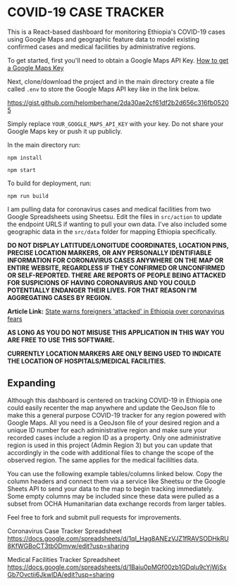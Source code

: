 
# COVID-19 CASE TRACKER

This is a React-based dashboard for monitoring Ethiopia's COVID-19 cases using Google Maps and geographic feature data to model existing confirmed cases and medical facilities by administrative regions.

To get started, first you'll need to obtain a Google Maps API Key.
[How to get a Google Maps Key](https://developers.google.com/maps/documentation/javascript/get-api-key)

Next, clone/download the project and in the main directory create a file called `.env`  to store the Google Maps API key like in the link below.


https://gist.github.com/helomberhane/2da30ae2cf61df2b2d656c316fb05205



Simply replace `YOUR_GOOGLE_MAPS_API_KEY` with your key. Do not share your Google Maps key or push it up publicly.

In the main directory run:

`npm install`

`npm start`


To build for deployment, run:

`npm run build`



I am pulling data for coronavirus cases and medical facilities from two Google Spreadsheets using Sheetsu. Edit the files in `src/action` to update the endpoint URLS if wanting to pull your own data. I've also included some geographic data in the `src/data` folder for mapping Ethiopia specifically.

**DO NOT DISPLAY LATITUDE/LONGITUDE COORDINATES, LOCATION PINS, PRECISE LOCATION MARKERS, OR ANY PERSONALLY IDENTIFIABLE INFORMATION FOR CORONAVIRUS CASES ANYWHERE ON THE MAP OR ENTIRE WEBSITE, REGARDLESS IF THEY CONFIRMED OR UNCONFIRMED OR SELF-REPORTED. THERE ARE REPORTS OF PEOPLE BEING ATTACKED FOR SUSPICIONS OF HAVING CORONAVIRUS AND YOU COULD POTENTIALLY ENDANGER THEIR LIVES. FOR THAT REASON I’M AGGREGATING CASES BY REGION.**

**Article Link:**
[State warns foreigners 'attacked' in Ethiopia over coronavirus fears](https://bit.ly/396WJXm)

**AS LONG AS YOU DO NOT MISUSE THIS APPLICATION IN THIS WAY YOU ARE FREE TO USE THIS SOFTWARE.**

**CURRENTLY LOCATION MARKERS ARE ONLY BEING USED TO INDICATE THE LOCATION OF HOSPITALS/MEDICAL FACILITIES.**



## Expanding
Although this dashboard is centered on tracking COVID-19 in Ethiopia one could easily recenter the map anywhere and update the GeoJson file to make this a general purpose COVID-19 tracker for any region powered with Google Maps. All you need is a GeoJson file of your desired region and a unique ID number for each administrative region and make sure your recorded cases include a region ID as a property. Only one administrative region is used in this project (Admin Region 3) but you can update that accordingly in the code with additional files to change the scope of the observed region. The same applies for the medical facililties data.

You can use the following example tables/columns linked below. Copy the column headers and connect them via a service like Sheetsu or the Google Sheets API to send your data to the map to begin tracking immediately. Some empty columns may be included since these data were pulled as a subset from OCHA Humanitarian data exchange records from larger tables.

Feel free to fork and submit pull requests for improvements.

Coronavirus Case Tracker Spreadsheet
https://docs.google.com/spreadsheets/d/1qI_Hag8ANEzVJZ1fRAVSODHkRU8KfWGBoCT3tb0Dmvw/edit?usp=sharing

Medical Facilities Tracker Spreadsheet
https://docs.google.com/spreadsheets/d/1Baiu0pMGf00zb1GDqlu9cYjWjSxGb7Ovctii6JkwlDA/edit?usp=sharing
